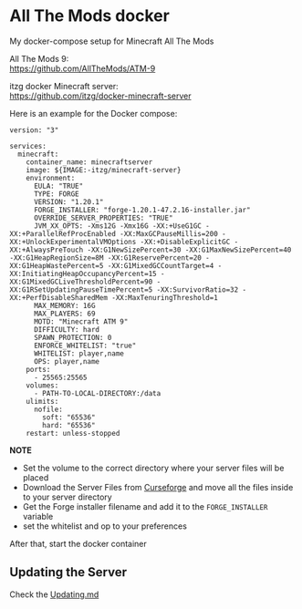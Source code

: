 # All The Mods docker
My docker-compose setup for Minecraft All The Mods

All The Mods 9:  
https://github.com/AllTheMods/ATM-9

itzg docker Minecraft server:  
https://github.com/itzg/docker-minecraft-server

Here is an example for the Docker compose:

```
version: "3"

services:
  minecraft:
    container_name: minecraftserver
    image: ${IMAGE:-itzg/minecraft-server}
    environment:
      EULA: "TRUE"
      TYPE: FORGE
      VERSION: "1.20.1"
      FORGE_INSTALLER: "forge-1.20.1-47.2.16-installer.jar"
      OVERRIDE_SERVER_PROPERTIES: "TRUE"
      JVM_XX_OPTS: -Xms12G -Xmx16G -XX:+UseG1GC -XX:+ParallelRefProcEnabled -XX:MaxGCPauseMillis=200 -XX:+UnlockExperimentalVMOptions -XX:+DisableExplicitGC -XX:+AlwaysPreTouch -XX:G1NewSizePercent=30 -XX:G1MaxNewSizePercent=40 -XX:G1HeapRegionSize=8M -XX:G1ReservePercent=20 -XX:G1HeapWastePercent=5 -XX:G1MixedGCCountTarget=4 -XX:InitiatingHeapOccupancyPercent=15 -XX:G1MixedGCLiveThresholdPercent=90 -XX:G1RSetUpdatingPauseTimePercent=5 -XX:SurvivorRatio=32 -XX:+PerfDisableSharedMem -XX:MaxTenuringThreshold=1
      MAX_MEMORY: 16G
      MAX_PLAYERS: 69
      MOTD: "Minecraft ATM 9"
      DIFFICULTY: hard
      SPAWN_PROTECTION: 0
      ENFORCE_WHITELIST: "true"
      WHITELIST: player,name
      OPS: player,name
    ports:
      - 25565:25565
    volumes:
      - PATH-TO-LOCAL-DIRECTORY:/data
    ulimits:
      nofile:
        soft: "65536"
        hard: "65536"
    restart: unless-stopped  
```
**NOTE**  
- Set the volume to the correct directory where your server files will be placed
- Download the Server Files from [Curseforge](https://www.curseforge.com/minecraft/modpacks/all-the-mods-9/files?page=1&pageSize=20) and move all the files inside to your server directory
- Get the Forge installer filename and add it to the `FORGE_INSTALLER` variable
- set the whitelist and op to your preferences

After that, start the docker container


## Updating the Server
Check the [Updating.md](https://github.com/scorewinner/atm-docker/blob/main/Updating.md)
